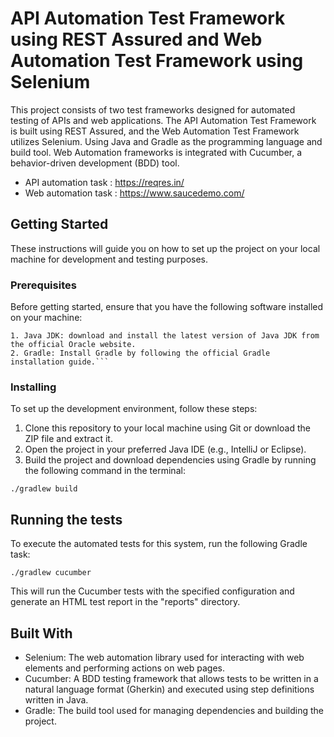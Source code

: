 # API Automation Test Framework using REST Assured and Web Automation Test Framework using Selenium 

This project consists of two test frameworks designed for automated testing of APIs and web applications. The API Automation Test Framework is built using REST Assured, and the Web Automation Test Framework utilizes Selenium. Using Java and Gradle as the programming language and build tool. Web Automation frameworks is integrated with Cucumber, a behavior-driven development (BDD) tool.
* API automation task : https://reqres.in/
* Web automation task : https://www.saucedemo.com/
## Getting Started

These instructions will guide you on how to set up the project on your local machine for development and testing purposes.
### Prerequisites

Before getting started, ensure that you have the following software installed on your machine:
```
1. Java JDK: download and install the latest version of Java JDK from the official Oracle website.
2. Gradle: Install Gradle by following the official Gradle installation guide.```
```

### Installing

To set up the development environment, follow these steps:
1. Clone this repository to your local machine using Git or download the ZIP file and extract it.
2. Open the project in your preferred Java IDE (e.g., IntelliJ or Eclipse).
3. Build the project and download dependencies using Gradle by running the following command in the terminal:

```
./gradlew build
```

## Running the tests

To execute the automated tests for this system, run the following Gradle task:

```
./gradlew cucumber
```
This will run the Cucumber tests with the specified configuration and generate an HTML test report in the "reports" directory.


## Built With

* Selenium: The web automation library used for interacting with web elements and performing actions on web pages.
* Cucumber: A BDD testing framework that allows tests to be written in a natural language format (Gherkin) and executed using step definitions written in Java.
* Gradle: The build tool used for managing dependencies and building the project.
 
